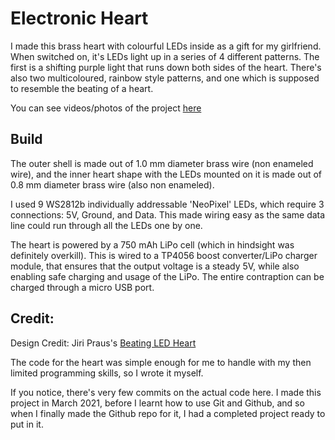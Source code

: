 # Electronic Heart


I made this brass heart with colourful LEDs inside as a gift for my girlfriend. When switched on, it's LEDs light up in a series of 4 different patterns. The first is a shifting purple light that runs down both sides of the heart. There's also two multicoloured, rainbow style patterns, and one which is supposed to resemble the beating of a heart.

You can see videos/photos of the project [here](https://drive.google.com/drive/folders/1zQZjbOZPv8SrULSwWYCTZUva66K80eWO?usp=sharing)

## Build

The outer shell is made out of 1.0 mm diameter brass wire (non enameled wire), and the inner heart shape with the LEDs mounted on it is made out of 0.8 mm diameter brass wire (also non enameled).

I used 9 WS2812b individually addressable 'NeoPixel' LEDs, which require 3 connections: 5V, Ground, and Data. This made wiring easy as the same data line could run through all the LEDs one by one.

The heart is powered by a 750 mAh LiPo cell (which in hindsight was definitely overkill). This is wired to a TP4056 boost converter/LiPo charger module, that ensures that the output voltage is a steady 5V, while also enabling safe charging and usage of the LiPo. The entire contraption can be charged through a micro USB port.

## Credit:

Design Credit: Jiri Praus's [Beating LED Heart](https://www.youtube.com/watch?v=PCjM7lu5XMA)

The code for the heart was simple enough for me to handle with my then limited programming skills, so I wrote it myself.




If you notice, there's very few commits on the actual code here. I made this project in March 2021, before I learnt how to use Git and Github, and so when I finally made the Github repo for it, I had a completed project ready to put in it.
